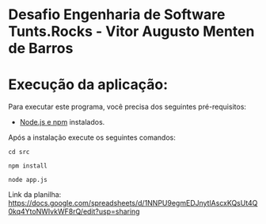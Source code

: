 # Desafio Engenharia de Software Tunts.Rocks - Vitor Augusto Menten de Barros

# Execução da aplicação:
Para executar este programa, você precisa dos seguintes pré-requisitos:
- <a href="https://docs.npmjs.com/downloading-and-installing-node-js-and-npm">Node.js e npm</a> instalados.

Após a instalação execute os seguintes comandos:
```
cd src
```
```
npm install
```
```
node app.js
```

Link da planilha: <a href="https://docs.google.com/spreadsheets/d/1NNPU9egmEDJnytlAscxKQsUt4Q0kq4YtoNWIvkWF8rQ/edit?usp=sharing">https://docs.google.com/spreadsheets/d/1NNPU9egmEDJnytlAscxKQsUt4Q0kq4YtoNWIvkWF8rQ/edit?usp=sharing</a>
